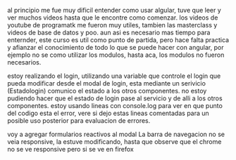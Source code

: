 al principio me fue muy dificil entender como usar algular, tuve que leer y ver muchos videos hasta que le encontre como comenzar. los videos de youtube de programatk me fueron muy utiles, tambien las masterclass y videos de base de datos y poo. aun asi es necesario mas tiempo para enternder, este curso es util como punto de partida, pero hace falta practica y afianzar el conocimiento de todo lo que se puede hacer con angular, por ejemplo no se como utilizar los modulos, hasta aca, los modulos no fueron necesarios.

estoy realizando el login, utilizando una variable que controle el login que pueda modificar desde el modal de login, esta mediante un serivicio (Estadologin) comunico el estado a los otros componentes. no estoy pudiendo hacer que el estado de login pase al servicio y de alli a los otros componentes. estoy usando lineas con console.log para ver en que punto del codigo esta el error, vere si dejo estas lineas comentadas para un posible uso posterior para evaluacion de errores.

voy a agregar formularios reactivos al modal
La barra de navegacion no se veia responsive, la estuve modificando, hasta que observe que el chrome no se ve responsive pero si se ve en firefox